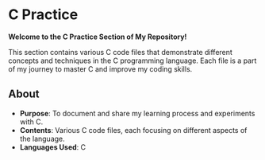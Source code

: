 # C Practice

**Welcome to the C Practice Section of My Repository!**

This section contains various C code files that demonstrate different concepts and techniques in the C programming language. Each file is a part of my journey to master C and improve my coding skills.

## About

- **Purpose**: To document and share my learning process and experiments with C.
- **Contents**: Various C code files, each focusing on different aspects of the language.
- **Languages Used**: C
